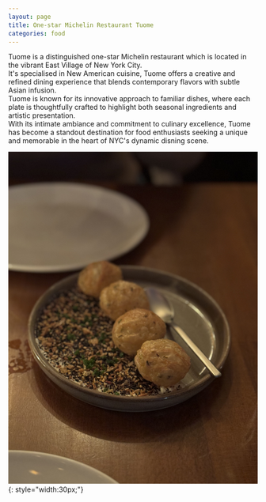 ```yaml
---
layout: page
title: One-star Michelin Restaurant Tuome
categories: food
---
```


Tuome is a distinguished one-star Michelin restaurant which is located in the vibrant East Village of New York City.  
It's specialised in New American cuisine, Tuome offers a creative and refined dining experience that blends contemporary flavors with subtle Asian infusion.  
Tuome is known for its innovative approach to familiar dishes, where each plate is thoughtfully crafted to highlight both seasonal ingredients and artistic presentation.  
With its intimate ambiance and commitment to culinary excellence, Tuome has become a standout destination for food enthusiasts seeking a unique and memorable in the heart of NYC's dynamic disning scene.  

![appetiser_1](/images/tuome/appetiser_1.jpg){: style="width:30px;"}

